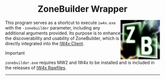 <div align="center">

# ZoneBuilder Wrapper

</div>

<p>
<img src=".github/icon.png" align="right" width="128" height="128">

This program serves as a shortcut to execute `iw4x.exe` with the `-zonebuilder` parameter, including any additional arguments provided. Its purpose is to enhance the discoverability and usability of ZoneBuilder, which is directly integrated into the [IW4x Client](https://github.com/iw4x/iw4x-client).
</p>

> [!IMPORTANT]
> `zonebuilder.exe` requires MW2 and IW4x to be installed and is included in the releases of [IW4x Rawfiles](https://github.com/iw4x/iw4x-rawfiles).

---